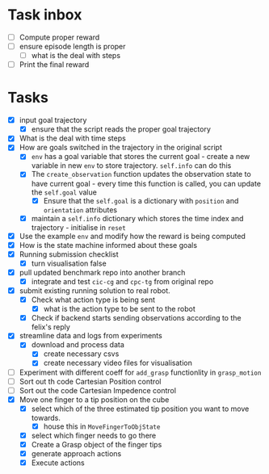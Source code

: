 # Task inbox
- [ ] Compute proper reward
- [ ] ensure episode length is proper
  - [ ] what is the deal with steps
- [ ] Print the final reward
# Tasks
- [X] input goal trajectory
  - [X] ensure that the script reads the proper goal trajectory
- [X] What is the deal with time steps
- [X] How are goals switched in the trajectory in the original script
  - [X] `env` has a goal variable that stores the current goal - create a new
    variable in new `env` to store trajectory. `self.info` can do this
  - [X] The `create_observation` function updates the observation state to have
    current goal - every time this function is called, you can update the
    `self.goal` value
    - [X] Ensure that the `self.goal` is a dictionary with `position` and
      `orientation` attributes
  - [X] maintain a `self.info` dictionary which stores the time index and
    trajectory - initialise in `reset`
- [X] Use the example `env` and modify how the reward is being computed
- [X] How is the state machine informed about these goals
- [X] Running submission checklist
  - [X] turn visualisation false
- [X] pull updated benchmark repo into another branch
  - [X] integrate and test `cic-cg` and `cpc-tg` from original repo
- [X] submit existing running solution to real robot.
  - [X] Check what action type is being sent
    - [X] what is the action type to be sent to the robot
  - [X] Check if backend starts sending observations according to the felix's
    reply
- [X] streamline data and logs from experiments
  - [X] download and process data
    - [X] create necessary csvs
    - [X] create necessary video files for visualisation
- [ ] Experiment with different coeff for `add_grasp` functionlity in
  `grasp_motion`
- [ ] Sort out th code Cartesian Position control
- [ ] Sort out the code Cartesian Impedence control
- [X] Move one finger to a tip position on the cube
  - [X] select which of the three estimated tip position you want to move
    towards.
    - [X] house this in `MoveFingerToObjState` 
  - [X] select which finger needs to go there
  - [X] Create a Grasp object of the finger tips
  - [X] generate approach actions
  - [X] Execute actions
